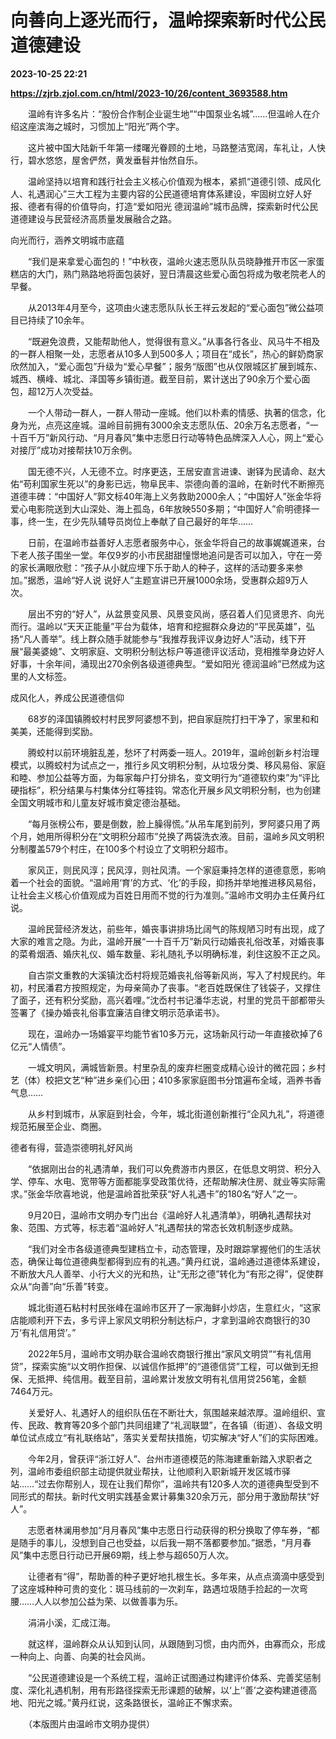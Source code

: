 # 向善向上逐光而行，温岭探索新时代公民道德建设

**2023-10-25 22:21**

**https://zjrb.zjol.com.cn/html/2023-10/26/content_3693588.htm**

　　温岭有许多名片：“股份合作制企业诞生地”“中国泵业名城”……但温岭人在介绍这座滨海之城时，习惯加上“阳光”两个字。

　　这片被中国大陆新千年第一缕曙光眷顾的土地，马路整洁宽阔，车礼让，人快行，碧水悠悠，屋舍俨然，黄发垂髫并怡然自乐。

　　温岭坚持以培育和践行社会主义核心价值观为根本，紧抓“道德引领、成风化人、礼遇润心”三大工程为主要内容的公民道德培育体系建设，牢固树立好人好报、德者有得的价值导向，打造“爱如阳光 德润温岭”城市品牌，探索新时代公民道德建设与民营经济高质量发展融合之路。

向光而行，涵养文明城市底蕴

　　“我们是来拿爱心面包的！”中秋夜，温岭火速志愿队队员晓静推开市区一家蛋糕店的大门，熟门熟路地将面包装好，翌日清晨这些爱心面包将成为敬老院老人的早餐。

　　从2013年4月至今，这项由火速志愿队队长王祥云发起的“爱心面包”微公益项目已持续了10余年。

　　“既避免浪费，又能帮助他人，觉得很有意义。”从事各行各业、风马牛不相及的一群人相聚一处，志愿者从10多人到500多人；项目在“成长”，热心的鲜奶商家欣然加入，“爱心面包”升级为“爱心早餐”；服务“版图”也从仅限城区扩展到城东、城西、横峰、城北、泽国等乡镇街道。截至目前，累计送出了90余万个爱心面包，超12万人次受益。

　　一个人带动一群人，一群人带动一座城。他们以朴素的情感、执著的信念，化身为光，点亮这座城。温岭目前拥有3000余支志愿队伍、20余万名志愿者，“一十百千万”新风行动、“月月春风”集中志愿日行动等特色品牌深入人心，网上“爱心对接厅”成功对接帮扶10万余例。

　　国无德不兴，人无德不立。时序更迭，王居安直言进谏、谢铎为民请命、赵大佑“苟利国家生死以”的身影已远，物阜民丰、崇德向善的温岭，在新时代不断擦亮道德丰碑：“中国好人”郭文标40年海上义务救助2000余人；“中国好人”张金华将爱心电影院送到大山深处、海上孤岛，6年放映550多期；“中国好人”俞明德择一事，终一生，在少先队辅导员岗位上奉献了自己最好的年华……

　　日前，在温岭市益善好人志愿者服务中心，张金华将自己的故事娓娓道来，台下老人孩子围坐一堂。年仅9岁的小市民甜甜憧憬地追问是否可以加入，守在一旁的家长满眼欣慰：“孩子从小就应埋下乐于助人的种子，这样的活动要多来参加。”据悉，温岭“好人说 说好人”主题宣讲已开展1000余场，受惠群众超9万人次。

　　层出不穷的“好人”，从盆景变风景、风景变风尚，感召着人们见贤思齐、向光而行。温岭以“天天正能量”平台为载体，培育和挖掘群众身边的“平民英雄”，弘扬“凡人善举”。线上群众随手就能参与“我推荐我评议身边好人”活动，线下开展“最美婆媳”、文明家庭、文明积分制达标户等道德评议活动，竞相推举身边好人好事，十余年间，涌现出270余例各级道德典型。“爱如阳光 德润温岭”已然成为这里的人文标签。

成风化人，养成公民道德信仰

　　68岁的泽国镇腾蛟村村民罗阿婆想不到，把自家庭院打扫干净了，家里和和美美，还能得到奖励。

　　腾蛟村以前环境脏乱差，愁坏了村两委一班人。2019年，温岭创新乡村治理模式，以腾蛟村为试点之一，推行乡风文明积分制，从垃圾分类、移风易俗、家庭和睦、参加公益等方面，为每家每户打分排名，变文明行为“道德软约束”为“评比硬指标”，积分结果与村集体分红等挂钩。常态化开展乡风文明积分制，也为创建全国文明城市和儿童友好城市奠定德治基础。

　　“每月张榜公布，要是倒数，脸上臊得慌。”从吊车尾到前列，罗阿婆只用了两个月，她用所得积分在“文明积分超市”兑换了两袋洗衣液。目前，温岭乡风文明积分制覆盖579个村庄，在100多个村设立了文明积分超市。

　　家风正，则民风淳；民风淳，则社风清。一个家庭秉持怎样的道德意愿，影响着一个社会的面貌。“温岭用‘育’的方式、‘化’的手段，抑扬并举地推进移风易俗，让社会主义核心价值观成为百姓日用而不觉的行为准则。”温岭市文明办主任黄丹红说。

　　温岭民营经济发达，前些年，婚丧事讲排场比阔气的陈规陋习时有出现，成了大家的难言之隐。为此，温岭开展“一十百千万”新风行动婚丧礼俗改革，对婚丧事的菜肴烟酒、婚庆礼仪、婚车数量、彩礼随礼予以明确标准，刹住这股不正之风。

　　自古崇文重教的大溪镇沈岙村将规范婚丧礼俗等新风尚，写入了村规民约。年初，村民潘君方按照规定，为母亲简办了丧事。“老百姓既保住了钱袋子，又撑住了面子，还有积分奖励，高兴着哩。”沈岙村书记潘华志说，村里的党员干部都带头签署了《操办婚丧礼俗事宜廉洁自律文明示范承诺书》。

　　现在，温岭办一场婚宴平均能节省10多万元，这场新风行动一年直接砍掉了6亿元“人情债”。

　　一城文明风，满城皆新景。村里杂乱的废弃栏圈变成精心设计的微花园；乡村艺（体）校把文艺“种”进乡亲们心田；410多家家庭图书分馆遍布全域，涵养书香气息……

　　从乡村到城市，从家庭到社会，今年，城北街道创新推行“企风九礼”，将道德规范拓展至企业、商圈。

德者有得，营造崇德明礼好风尚

　　“依据刚出台的礼遇清单，我们可以免费游市内景区，在低息文明贷、积分入学、停车、水电、宽带等方面都能享受政策优待，还帮助解决住房、就业等实际需求。”张金华欣喜地说，他是温岭首批荣获“好人礼遇卡”的180名“好人”之一。

　　9月20日，温岭市文明办专门出台《温岭好人礼遇清单》，明确礼遇帮扶对象、范围、方式等，标志着“温岭好人”礼遇帮扶的常态长效机制逐步成熟。

　　“我们对全市各级道德典型建档立卡，动态管理，及时跟踪掌握他们的生活状态，确保让每位道德典型都得到应有的礼遇。”黄丹红说，温岭通过道德体系建设，不断放大凡人善举、小行大义的光和热，让“无形之德”转化为“有形之得”，促使群众从“向善”向“乐善”转变。

　　城北街道石粘村村民张峰在温岭市区开了一家海鲜小炒店，生意红火，“这家店能顺利开下去，多亏评上家风文明积分制达标户，才拿到温岭农商银行的30万‘有礼信用贷’。”

　　2022年5月，温岭市文明办联合温岭农商银行推出“家风文明贷”“有礼信用贷”，探索实施“以文明作担保、以诚信作抵押”的“道德信贷”工程，可以做到无担保、无抵押、纯信用。截至目前，温岭累计发放文明有礼信用贷256笔，金额7464万元。

　　关爱好人、礼遇好人的组织队伍在不断壮大，氛围越来越浓厚。温岭组织、宣传、民政、教育等20多个部门共同组建了“礼润联盟”，在各镇（街道）、各级文明单位试点成立“有礼联络站”，落实关爱帮扶措施，切实解决“好人”们的实际困难。

　　今年2月，曾获评“浙江好人”、台州市道德模范的陈海建重新踏入求职者之列，温岭市委组织部主动提供就业帮扶，让他顺利入职新城开发区城市驿站……“过去你帮别人，现在让我们帮你”，温岭共有120多人次的道德典型受到不同形式的帮扶。新时代文明实践基金累计募集320余万元，部分用于激励帮扶“好人”。

　　志愿者林澜用参加“月月春风”集中志愿日行动获得的积分换取了停车券，“都是随手的事儿，没想到自己也受益，以后我一期不落都要参加。”据悉，“月月春风”集中志愿日行动已开展69期，线上参与超650万人次。

　　让德者有“得”，帮助善的种子更好地扎根生长。多年来，从点点滴滴中感受到了这座城种种可贵的变化：斑马线前的一次刹车，路遇垃圾随手捡起的一次弯腰……人人以参加公益为荣、以做善事为乐。

　　涓涓小溪，汇成江海。

　　就这样，温岭群众从认知到认同，从跟随到习惯，由内而外，由寡而众，形成一种向上、向善、向美的社会风尚。

　　“公民道德建设是一个系统工程，温岭正试图通过构建评价体系、完善奖惩制度、深化礼遇机制，用有形路径探索无形课题的破解，以‘上’‘善’之姿构建道德高地、阳光之城。”黄丹红说，这条路很长，温岭正不懈求索。

　　（本版图片由温岭市文明办提供）